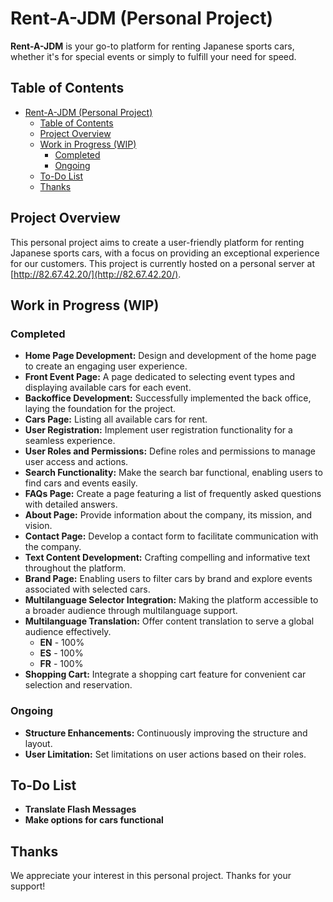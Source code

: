 # Rent-A-JDM (Personal Project)

**Rent-A-JDM** is your go-to platform for renting Japanese sports cars, whether it's for special events or simply to fulfill your need for speed.

## Table of Contents
- [Rent-A-JDM (Personal Project)](#rent-a-jdm-personal-project)
  - [Table of Contents](#table-of-contents)
  - [Project Overview](#project-overview)
  - [Work in Progress (WIP)](#work-in-progress-wip)
    - [Completed](#completed)
    - [Ongoing](#ongoing)
  - [To-Do List](#to-do-list)
  - [Thanks](#thanks)

## Project Overview

This personal project aims to create a user-friendly platform for renting Japanese sports cars, with a focus on providing an exceptional experience for our customers.
This project is currently hosted on a personal server at [http://82.67.42.20/](http://82.67.42.20/).

## Work in Progress (WIP)

### Completed
- **Home Page Development:** Design and development of the home page to create an engaging user experience.
- **Front Event Page:** A page dedicated to selecting event types and displaying available cars for each event.
- **Backoffice Development:** Successfully implemented the back office, laying the foundation for the project.
- **Cars Page:** Listing all available cars for rent.
- **User Registration:** Implement user registration functionality for a seamless experience.
- **User Roles and Permissions:** Define roles and permissions to manage user access and actions.
- **Search Functionality:** Make the search bar functional, enabling users to find cars and events easily.  
- **FAQs Page:** Create a page featuring a list of frequently asked questions with detailed answers.
- **About Page:** Provide information about the company, its mission, and vision.  
- **Contact Page:** Develop a contact form to facilitate communication with the company.
- **Text Content Development:** Crafting compelling and informative text throughout the platform. 
- **Brand Page:** Enabling users to filter cars by brand and explore events associated with selected cars.
- **Multilanguage Selector Integration:** Making the platform accessible to a broader audience through multilanguage support. 
- **Multilanguage Translation:** Offer content translation to serve a global audience effectively.
    - **EN** - 100%
    - **ES** - 100%
    - **FR** - 100% 
- **Shopping Cart:** Integrate a shopping cart feature for convenient car selection and reservation.
  
### Ongoing
- **Structure Enhancements:** Continuously improving the structure and layout.
- **User Limitation:** Set limitations on user actions based on their roles.

## To-Do List
- **Translate Flash Messages**
- **Make options for cars functional**


## Thanks

We appreciate your interest in this personal project. Thanks for your support!
